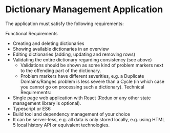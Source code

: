 # Dictionary Management Application

The application must satisfy the following requirements:

 Functional Requirements
 - Creating and deleting dictionaries
 - Showing available dictionaries in an overview
 - Editing dictionaries (adding, updating and removing rows)
 - Validating the entire dictionary regarding consistency (see above)
     - Validations should be shown as some kind of problem markers 
        next to the offending part of the dictionary.
     - Problem markers have different severities, e.g. a Duplicate Domains/Ranges problem is less
        severe than a Cycle (in which case you cannot go on processing such a dictionary).
Technical Requirements:
 - Single page web application with React (Redux or any other state management library is optional).
 - Typescript or ES6
 - Build tool and dependency management of your choice
 - It can be server-less, e.g. all data is only stored locally, e.g. using HTML 5 local history API or
    equivalent technologies.